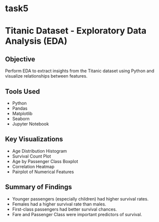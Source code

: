 # task5
# Titanic Dataset - Exploratory Data Analysis (EDA)

##  Objective
Perform EDA to extract insights from the Titanic dataset using Python and visualize relationships between features.

## Tools Used
- Python
- Pandas
- Matplotlib
- Seaborn
- Jupyter Notebook

##  Key Visualizations
- Age Distribution Histogram
- Survival Count Plot
- Age by Passenger Class Boxplot
- Correlation Heatmap
- Pairplot of Numerical Features


##  Summary of Findings
- Younger passengers (especially children) had higher survival rates.
- Females had a higher survival rate than males.
- First-class passengers had better survival chances.
- Fare and Passenger Class were important predictors of survival.
